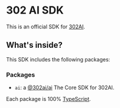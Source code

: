# 302 AI SDK

This is an official SDK for [302AI](https://302.ai).

## What's inside?

This SDK includes the following packages:

### Packages

- `ai`: a [@302ai/ai](/packages/ai/README.md) The Core SDK for 302AI.

Each package is 100% [TypeScript](https://www.typescriptlang.org/).
